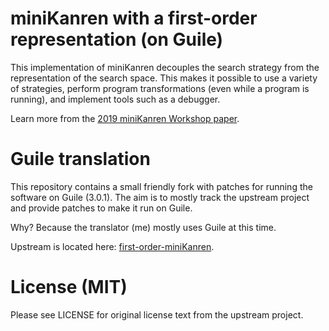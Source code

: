 # miniKanren with a first-order representation (on Guile)

This implementation of miniKanren decouples the search strategy from the representation of the search space.  This makes it possible to use a variety of strategies, perform program transformations (even while a program is running), and implement tools such as a debugger.

Learn more from the [2019 miniKanren Workshop paper](http://minikanren.org/workshop/2019/minikanren19-final2.pdf).

# Guile translation

This repository contains a small friendly fork with patches for running the
software on Guile (3.0.1). The aim is to mostly track the upstream
project and provide patches to make it run on Guile.

Why? Because the translator (me) mostly uses Guile at this time.

Upstream is located here: [first-order-miniKanren](https://github.com/gregr/first-order-miniKanren).

# License (MIT)

Please see LICENSE for original license text from the upstream project. 

